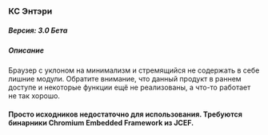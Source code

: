 ### **КС Энтэри**

##### Версия: 3.0 Бета
##### Описание
Браузер с уклоном на минимализм и стремящийся не содержать в себе лишние модули. Обратите внимание, что данный продукт в раннем доступе и некоторые функции ещё не реализованы, а что-то работает не так хорошо.

#### Просто исходников недостаточно для использования. Требуются бинарники Chromium Embedded Framework из JCEF.